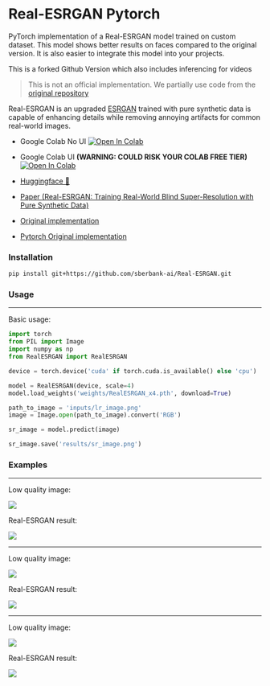 # Real-ESRGAN Pytorch
PyTorch implementation of a Real-ESRGAN model trained on custom dataset. This model shows better results on faces compared to the original version. It is also easier to integrate this model into your projects.

This is a forked Github Version which also includes inferencing for videos

> This is not an official implementation. We partially use code from the [original repository](https://github.com/xinntao/Real-ESRGAN)

Real-ESRGAN is an upgraded [ESRGAN](https://arxiv.org/abs/1809.00219) trained with pure synthetic data is capable of enhancing details while removing annoying artifacts for common real-world images. 


- Google Colab No UI <a target="_blank" href="https://colab.research.google.com/github/Nick088Official/Real-ESRGAN_Pytorch/blob/main/Real_ESRGAN_Pytorch_Inference_NO_UI.ipynb">
  <img src="https://colab.research.google.com/assets/colab-badge.svg" alt="Open In Colab"/>
</a>

- Google Colab UI **(WARNING: COULD RISK YOUR COLAB FREE TIER)** <a target="_blank" href="https://colab.research.google.com/github/Nick088Official/Real-ESRGAN_Pytorch/blob/main/Real_ESRGAN_Pytorch_Inference_UI.ipynb">
  <img src="https://colab.research.google.com/assets/colab-badge.svg" alt="Open In Colab"/>
</a>


- [Huggingface 🤗](https://huggingface.co/sberbank-ai/Real-ESRGAN)


- [Paper (Real-ESRGAN: Training Real-World Blind Super-Resolution with Pure Synthetic Data)](https://arxiv.org/abs/2107.10833)
- [Original implementation](https://github.com/xinntao/Real-ESRGAN)
- [Pytorch Original implementation](https://github.com/ai-forever/Real-ESRGAN)


### Installation

```bash
pip install git+https://github.com/sberbank-ai/Real-ESRGAN.git
```

### Usage

---

Basic usage:

```python
import torch
from PIL import Image
import numpy as np
from RealESRGAN import RealESRGAN

device = torch.device('cuda' if torch.cuda.is_available() else 'cpu')

model = RealESRGAN(device, scale=4)
model.load_weights('weights/RealESRGAN_x4.pth', download=True)

path_to_image = 'inputs/lr_image.png'
image = Image.open(path_to_image).convert('RGB')

sr_image = model.predict(image)

sr_image.save('results/sr_image.png')
```

### Examples

---

Low quality image:

![](inputs/lr_image.png)

Real-ESRGAN result:

![](results/sr_image.png)

---

Low quality image:

![](inputs/lr_face.png)

Real-ESRGAN result:

![](results/sr_face.png)

---

Low quality image:

![](inputs/lr_lion.png)

Real-ESRGAN result:

![](results/sr_lion.png)
